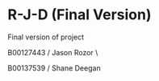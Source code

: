 # R-J-D (Final Version)
 Final version of project

B00127443 / Jason Rozor
 \

B00137539 / Shane Deegan
